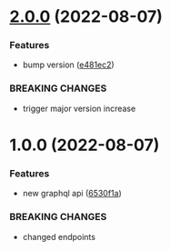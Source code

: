 # [2.0.0](https://github.com/garredow/foxcasts-api/compare/v1.0.0...v2.0.0) (2022-08-07)


### Features

* bump version ([e481ec2](https://github.com/garredow/foxcasts-api/commit/e481ec282d60196c20ddb3f6b645873b85df52f7))


### BREAKING CHANGES

* trigger major version increase

# 1.0.0 (2022-08-07)


### Features

* new graphql api ([6530f1a](https://github.com/garredow/foxcasts-api/commit/6530f1ae1e2d85d6851130cbf4ad5aba595890c2))


### BREAKING CHANGES

* changed endpoints
